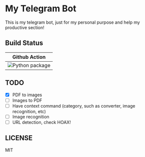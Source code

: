 # My Telegram Bot

This is my telegram bot, just for my personal purpose and help my productive section!

## Build Status

| Github Action |
|:-------------:|
| ![Python package](https://github.com/bervProject/my-telegram-bot/workflows/Python%20package/badge.svg) |

## TODO

- [x] PDF to images
- [ ] Images to PDF
- [ ] Have context command (category, such as converter, image recognition, etc)
- [ ] Image recognition
- [ ] URL detection, check HOAX!

## LICENSE

MIT
